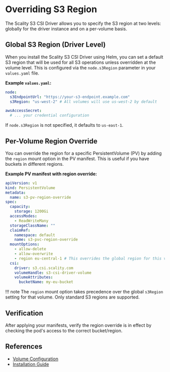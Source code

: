 # Overriding S3 Region

The Scality S3 CSI Driver allows you to specify the S3 region at two levels: globally for the driver instance and on a per-volume basis.

## Global S3 Region (Driver Level)

When you install the Scality S3 CSI Driver using Helm, you can set a default S3 region that will be used for all S3 operations unless overridden at the volume level.
This is configured via the `node.s3Region` parameter in your `values.yaml` file.

**Example `values.yaml`:**

```yaml
node:
  s3EndpointUrl: "https://your-s3-endpoint.example.com"
  s3Region: "us-west-2" # All volumes will use us-west-2 by default

awsAccessSecret:
  # ... your credential configuration
```

If `node.s3Region` is not specified, it defaults to `us-east-1`.

## Per-Volume Region Override

You can override the region for a specific PersistentVolume (PV) by adding the `region` mount option in the PV manifest. This is useful if you have buckets in different regions.

**Example PV manifest with region override:**

```yaml
apiVersion: v1
kind: PersistentVolume
metadata:
  name: s3-pv-region-override
spec:
  capacity:
    storage: 1200Gi
  accessModes:
    - ReadWriteMany
  storageClassName: ""
  claimRef:
    namespace: default
    name: s3-pvc-region-override
  mountOptions:
    - allow-delete
    - allow-overwrite
    - region eu-central-1 # This overrides the global region for this volume
  csi:
    driver: s3.csi.scality.com
    volumeHandle: s3-csi-driver-volume
    volumeAttributes:
      bucketName: my-eu-bucket
```

!!! note
    The `region` mount option takes precedence over the global `s3Region` setting for that volume.
    Only standard S3 regions are supported.

## Verification

After applying your manifests, verify the region override is in effect by checking the pod's access to the correct bucket/region.

## References

- [Volume Configuration](../configuration/volume-configuration.md)
- [Installation Guide](../installation.md)

